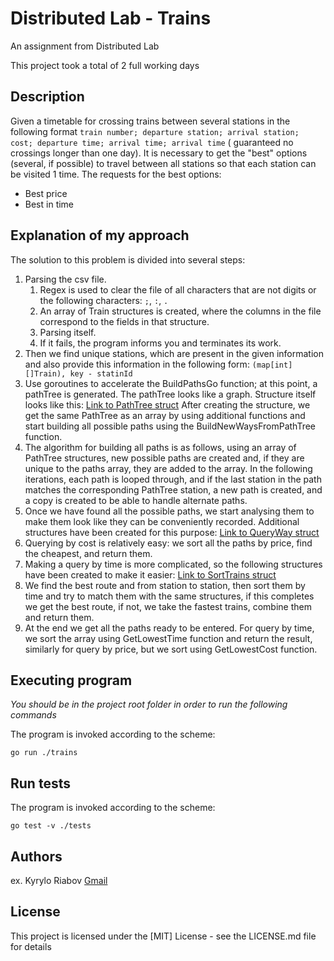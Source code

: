 # Distributed Lab - Trains

An assignment from Distributed Lab

This project took a total of 2 full working days

## Description

Given a timetable for crossing trains between several stations in the following format
`train number; departure station; arrival station; cost; departure time; arrival time; arrival time`
( guaranteed no crossings longer than one day). 
It is necessary to get the "best" options (several, if possible) to travel between all stations so 
that each station can be visited 1 time. The requests for the best options:
* Best price
* Best in time

## Explanation of my approach

The solution to this problem is divided into several steps:
1. Parsing the csv file.
   1. Regex is used to clear the file of all characters that are not digits or the following characters: `;`, `:`, `.`
   2. An array of Train structures is created, where the columns in the file correspond to the fields in that structure.
   3. Parsing itself.
   4. If it fails, the program informs you and terminates its work.
2. Then we find unique stations, which are present in the given information and also provide this information in the following form:
`(map[int][]Train), key - statinId`
3. Use goroutines to accelerate the BuildPathsGo function; at this point, a pathTree is generated. 
The pathTree looks like a graph. Structure itself looks like this:
[Link to PathTree struct](https://github.com/KyrylR/distributed-lab-trains/blob/main/algoritms/findPath/pathTree.go)
After creating the structure, we get the same PathTree as an array by using additional functions and start 
building all possible paths using the BuildNewWaysFromPathTree function.
4. The algorithm for building all paths is as follows, using an array of PathTree structures, new possible 
paths are created and, if they are unique to the paths array, they are added to the array. 
In the following iterations, each path is looped through, and if the last station in the path matches the corresponding 
PathTree station, a new path is created, and a copy is created to be able to handle alternate paths.
5. Once we have found all the possible paths, we start analysing them to make them look like they can be conveniently 
recorded. Additional structures have been created for this purpose:
[Link to QueryWay struct](https://github.com/KyrylR/distributed-lab-trains/blob/main/algoritms/executeQuery/queryWay.go)
6. Querying by cost is relatively easy: we sort all the paths by price, find the cheapest, and return them.
7. Making a query by time is more complicated, so the following structures have been created to make it easier: [Link to SortTrains struct](https://github.com/KyrylR/distributed-lab-trains/blob/main/algoritms/executeQuery/sortTrains.go)
8. We find the best route and from station to station, then sort them by time and try to match them with the same 
structures, if this completes we get the best route, if not, we take the fastest trains, combine them and return them.
9. At the end we get all the paths ready to be entered. For query by time, we sort the array using GetLowestTime
function and return the result, similarly for query by price, but we sort using GetLowestCost function.

## Executing program
*You should be in the project root folder in order to run the following commands*

The program is invoked according to the scheme:
```
go run ./trains
```

## Run tests

The program is invoked according to the scheme:
```
go test -v ./tests
```

## Authors

ex. Kyrylo Riabov [Gmail](kyryl.ryabov@gmail.com)

## License

This project is licensed under the [MIT] License - see the LICENSE.md file for details

